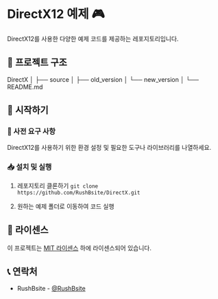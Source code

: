 # DirectX12 예제 🎮

DirectX12를 사용한 다양한 예제 코드를 제공하는 레포지토리입니다.

## 📂 프로젝트 구조
DirectX
│
├── source
│ ├── old_version
│ └── new_version
│
└── README.md

## 🚀 시작하기

### 🔧 사전 요구 사항

DirectX12를 사용하기 위한 환경 설정 및 필요한 도구나 라이브러리를 나열하세요.

### 📥 설치 및 실행

1. 레포지토리 클론하기
```git clone https://github.com/RushBsite/DirectX.git```

2. 원하는 예제 폴더로 이동하여 코드 실행


## 📜 라이센스

이 프로젝트는 [MIT 라이센스](LICENSE) 하에 라이센스되어 있습니다.

## 📞 연락처

- RushBsite - [@RushBsite](https://github.com/RushBsite)
